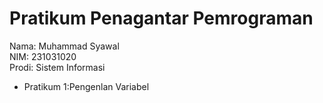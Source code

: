 # Pratikum Penagantar Pemrograman
<div> Nama: Muhammad Syawal </div>
<div>NIM: 231031020 </div> 
<div>Prodi: Sistem Informasi </div>

* Pratikum 1:Pengenlan Variabel 

